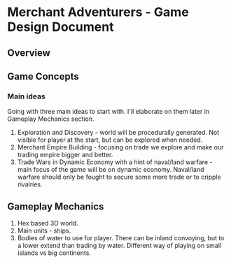 # Merchant Adventurers - Game Design Document

## Overview

## Game Concepts

### Main ideas

Going with three main ideas to start with.
I'll elaborate on them later in Gameplay Mechanics
section.

1. Exploration and Discovery - world will be procedurally generated.
   Not visible for player at the start, but can be explored when needed.
2. Merchant Empire Building - focusing on trade we explore and make our
   trading empire bigger and better.
3. Trade Wars in Dynamic Economy with a hint of naval/land warfare - main
   focus of the game will be on dynamic economy. Naval/land warfare should
   only be fought to secure some more trade or to cripple rivalries.

## Gameplay Mechanics

1. Hex based 3D world.
2. Main units - ships.
3. Bodies of water to use for player. There can be inland convoying, but to a lower extend than
   trading by water. Different way of playing on small islands vs big continents.

